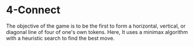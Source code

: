 # 4-Connect

The objective of the game is to be the first to form a horizontal, vertical, or diagonal line of four of one's own tokens. Here, It uses a minimax algorithm with a heuristic search to find the best move.
